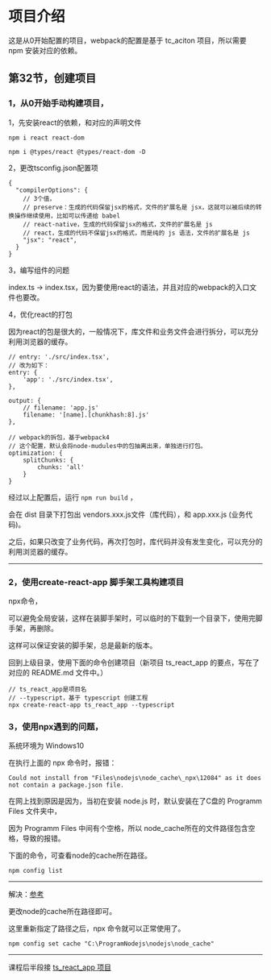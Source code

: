# 项目介绍

这是从0开始配置的项目，webpack的配置是基于 tc_aciton 项目，所以需要 npm 安装对应的依赖。

## 第32节，创建项目

### 1，从0开始手动构建项目，

1，先安装react的依赖，和对应的声明文件
```
npm i react react-dom

npm i @types/react @types/react-dom -D
```

2，更改tsconfig.json配置项
```
{
  "compilerOptions": {
    // 3个值，
    // preserve：生成的代码保留jsx的格式，文件的扩展名是 jsx，这就可以被后续的转换操作继续使用，比如可以传递给 babel
    // react-native，生成的代码保留jsx的格式，文件的扩展名是 js
    // react，生成的代码不保留jsx的格式，而是纯的 js 语法，文件的扩展名是 js
    "jsx": "react",
  }
}
```

3，编写组件的问题

index.ts -> index.tsx，因为要使用react的语法，并且对应的webpack的入口文件也要改。


4，优化react的打包

因为react的包是很大的，一般情况下，库文件和业务文件会进行拆分，可以充分利用浏览器的缓存。

```
// entry: './src/index.tsx',
// 改为如下：
entry: {
    'app': './src/index.tsx',
},

output: {
    // filename: 'app.js'
    filename: '[name].[chunkhash:8].js'
},

// webpack的拆包，基于webpack4
// 这个配置，默认会将node-mudules中的包抽离出来，单独进行打包。
optimization: {
    splitChunks: {
        chunks: 'all'
    }
}
```

经过以上配置后，运行 `npm run build` ，

会在 dist 目录下打包出 vendors.xxx.js文件（库代码），和 app.xxx.js (业务代码)。

之后，如果只改变了业务代码，再次打包时，库代码并没有发生变化，可以充分的利用浏览器的缓存。

---

### 2，使用create-react-app 脚手架工具构建项目

npx命令，

可以避免全局安装，这样在装脚手架时，可以临时的下载到一个目录下，使用完脚手架，再删除。

这样可以保证安装的脚手架，总是最新的版本。

回到上级目录，使用下面的命令创建项目（新项目 ts_react_app 的要点，写在了对应的 README.md 文件中。）
```
// ts_react_app是项目名
// --typescript，基于 typescript 创建工程
npx create-react-app ts_react_app --typescript
```

### 3，使用npx遇到的问题，

系统环境为 Windows10

在执行上面的 npx 命令时，报错：
```
Could not install from "Files\nodejs\node_cache\_npx\12084" as it does not contain a package.json file.
```

在网上找到原因是因为，当初在安装 node.js 时，默认安装在了C盘的 Programm Files 文件夹中，

因为 Programm Files 中间有个空格，所以 node_cache所在的文件路径包含空格，导致的报错。

下面的命令，可查看node的cache所在路径。
```
npm config list
```

---

解决：[参考](https://blog.csdn.net/winne_shen/article/details/83686840)

更改node的cache所在路径即可。

这里重新指定了路径之后，npx 命令就可以正常使用了。
```
npm config set cache "C:\ProgramNodejs\nodejs\node_cache"
```

--- 

课程后半段接 [ts_react_app 项目](https://github.com/crane0/ts_react_app)
